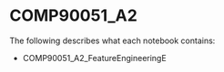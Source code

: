 # COMP90051_A2

The following describes what each notebook contains:

* COMP90051_A2_FeatureEngineeringE
